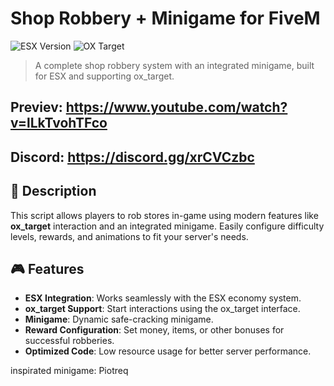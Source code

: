 # Shop Robbery + Minigame for FiveM

![ESX Version](https://img.shields.io/badge/ESX-Extended-green)
![OX Target](https://img.shields.io/badge/OX_Target-Compatible-blue)

> A complete shop robbery system with an integrated minigame, built for ESX and supporting ox_target.
## Previev: https://www.youtube.com/watch?v=lLkTvohTFco
## Discord: https://discord.gg/xrCVCzbc

## 📖 Description
This script allows players to rob stores in-game using modern features like **ox_target** interaction and an integrated minigame. Easily configure difficulty levels, rewards, and animations to fit your server's needs.

## 🎮 Features
- **ESX Integration**: Works seamlessly with the ESX economy system.
- **ox_target Support**: Start interactions using the ox_target interface.
- **Minigame**: Dynamic safe-cracking minigame.
- **Reward Configuration**: Set money, items, or other bonuses for successful robberies.
- **Optimized Code**: Low resource usage for better server performance.


inspirated minigame: Piotreq
